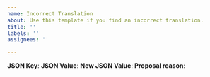 ```yaml
---
name: Incorrect Translation
about: Use this template if you find an incorrect translation.
title: ''
labels: ''
assignees: ''

---
```


**JSON Key**:
**JSON Value**:
**New JSON Value**:
**Proposal reason**:
